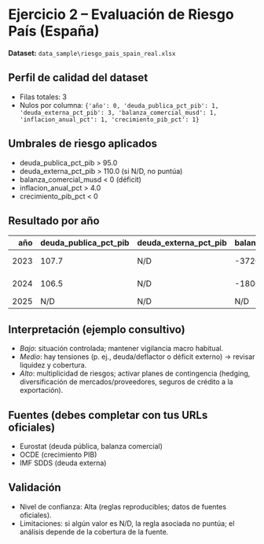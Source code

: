 # Ejercicio 2 – Evaluación de Riesgo País (España)

**Dataset:** `data_sample\riesgo_pais_spain_real.xlsx`

## Perfil de calidad del dataset
- Filas totales: 3
- Nulos por columna: `{'año': 0, 'deuda_publica_pct_pib': 1, 'deuda_externa_pct_pib': 3, 'balanza_comercial_musd': 1, 'inflacion_anual_pct': 1, 'crecimiento_pib_pct': 1}`

## Umbrales de riesgo aplicados
- deuda_publica_pct_pib > 95.0
- deuda_externa_pct_pib > 110.0 (si N/D, no puntúa)
- balanza_comercial_musd < 0 (déficit)
- inflacion_anual_pct > 4.0
- crecimiento_pib_pct < 0

## Resultado por año
|   año | deuda_publica_pct_pib   | deuda_externa_pct_pib   | balanza_comercial_musd   | inflacion_anual_pct   | crecimiento_pib_pct   | flags_activas                         |   score_riesgo | nivel_riesgo   |
|------:|:------------------------|:------------------------|:-------------------------|:----------------------|:----------------------|:--------------------------------------|---------------:|:---------------|
|  2023 | 107.7                   | N/D                     | -37200.0                 | 3.1                   | 2.5                   | deuda_publica_alta, deficit_comercial |              2 | Medio          |
|  2024 | 106.5                   | N/D                     | -18000.0                 | 3.4                   | 1.9                   | deuda_publica_alta, deficit_comercial |              2 | Medio          |
|  2025 | N/D                     | N/D                     | N/D                      | N/D                   | N/D                   | -                                     |              0 | Bajo           |

## Interpretación (ejemplo consultivo)
- *Bajo*: situación controlada; mantener vigilancia macro habitual.
- *Medio*: hay tensiones (p. ej., deuda/deflactor o déficit externo) → revisar liquidez y cobertura.
- *Alto*: multiplicidad de riesgos; activar planes de contingencia (hedging, diversificación de mercados/proveedores, seguros de crédito a la exportación).

## Fuentes (debes completar con tus URLs oficiales)
- Eurostat (deuda pública, balanza comercial)
- OCDE (crecimiento PIB)
- IMF SDDS (deuda externa)


## Validación
- Nivel de confianza: Alta (reglas reproducibles; datos de fuentes oficiales).
- Limitaciones: si algún valor es N/D, la regla asociada no puntúa; el análisis depende de la cobertura de la fuente.
